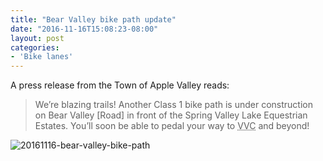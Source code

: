 ```yaml
---
title: "Bear Valley bike path update"
date: "2016-11-16T15:08:23-08:00"
layout: post
categories:
- 'Bike lanes'
---
```


A press release from the Town of Apple Valley reads:

> We’re blazing trails! Another Class 1 bike path is under construction on Bear Valley \[Road\] in front of the Spring Valley Lake Equestrian Estates. You’ll soon be able to pedal your way to <abbr title="Victor Valley College">VVC</abbr> and beyond!

![20161116-bear-valley-bike-path](/wp-content/uploads/2016/11/20161116-bear-valley-bike-path-300x180.jpg)